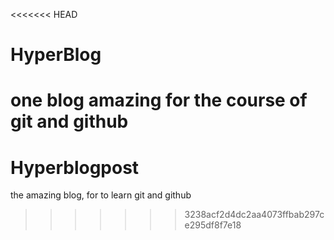 <<<<<<< HEAD
# HyperBlog
one blog amazing for the course of git and github
=======
# Hyperblogpost
the amazing blog, for to learn git and github
>>>>>>> 3238acf2d4dc2aa4073ffbab297ce295df8f7e18
